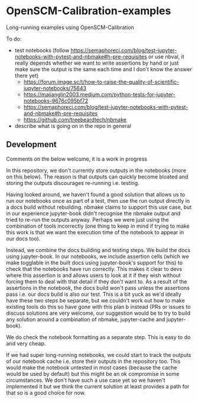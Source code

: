 # OpenSCM-Calibration-examples

Long-running examples using OpenSCM-Calibration

To do:

- test notebooks (follow https://semaphoreci.com/blog/test-jupyter-notebooks-with-pytest-and-nbmake#h-pre-requisites or use nbval, it really depends whether we want to write assertions by hand or just make sure the output is the same each time and I don't know the answer there yet)
    - https://forum.image.sc/t/how-to-raise-the-quality-of-scientific-jupyter-notebooks/75643
    - https://majianglin2003.medium.com/python-tests-for-jupyter-notebooks-9676c095bf72
    - https://semaphoreci.com/blog/test-jupyter-notebooks-with-pytest-and-nbmake#h-pre-requisites
    - https://github.com/treebeardtech/nbmake
- describe what is going on in the repo in general

## Development

Comments on the below welcome, it is a work in progress

In this repository, we don't currently store outputs in the notebooks (more on this below). The reason is that outputs can quickly become bloated and storing the outputs discourages re-running i.e. testing.

Having looked around, we haven't found a good solution that allows us to run our notebooks once as part of a test, then use the run output directly in a docs build without rebuilding. nbmake claims to support this use case, but in our experience jupyter-book didn't recognise the nbmake output and tried to re-run the outputs anyway. Perhaps we were just using the combination of tools incorrectly (one thing to keep in mind if trying to make this work is that we want the execution time of the notebook to appear in our docs too).

Instead, we combine the docs building and testing steps. We build the docs using jupyter-book. In our notebooks, we include assertion cells (which we make togglable in the built docs using jupyter-book's support for this) to check that the notebooks have run correctly. This makes it clear to devs where this assertion is and allows users to look at it if they wish without forcing them to deal with that detail if they don't want to. As a result of the assertions in the notebook, the docs build won't pass unless the assertions pass i.e. our docs build is also our test. This is a bit yuck as we'd ideally have these two steps be separate, but we couldn't work out how to make existing tools do this so have gone with this plan b instead (PRs or issues to discuss solutions are very welcome, our suggestion would be to try to build any solution around a combination of nbmake, jupyter-cache and jupyter-book).

We do check the notebook formatting as a separate step. This is easy to do and very cheap.

If we had super long-running notebooks, we could start to track the outputs of our notebook cache i.e. store their outputs in the repository too. This would make the notebook untested in most cases (because the cache would be used by default) but this might be an ok compromise in some circumstances. We don't have such a use case yet so we haven't implemented it but we think the current solution at least provides a path for that so is a good choice for now.
